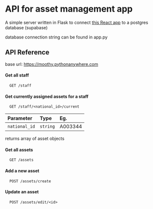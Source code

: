 
# API for asset management app
A simple server written in Flask to connect [this React app](https://github.com/Mootss/asset-management) to a postgres database (supabase) 

database connection string can be found in app.py

## API Reference

base url: https://moothy.pythonanywhere.com

#### Get all staff

```
  GET /staff
```


#### Get currently assigned assets for a staff

```
  GET /staff/<national_id>/current
```

| Parameter | Type     |Eg.|
| :-------- | :------- | :---|
| `national_id`      | `string` | A003344|

returns array of asset objects


#### Get all assets

```
  GET /assets
```

#### Add a new asset

```
  POST /assets/create
```

#### Update an asset

```
  POST /assets/edit/<id>
```